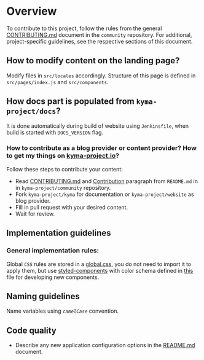# Overview

To contribute to this project, follow the rules from the general [CONTRIBUTING.md](https://github.com/kyma-project/community/blob/master/CONTRIBUTING.md) document in the `community` repository.
For additional, project-specific guidelines, see the respective sections of this document.

## How to modify content on the landing page?

Modify files in `src/locales` accordingly. Structure of this page is defined in `src/pages/index.js` and `src/components`.

## How docs part is populated from `kyma-project/docs`?

It is done automatically during build of website using `Jenkinsfile`, when build is started with `DOCS_VERSION` flag.

### How to contribute as a blog provider or content provider? How to get my things on [kyma-project.io](https://kyma-project.io/)?

Follow these steps to contribute your content:

- Read [CONTRIBUTING.md](https://github.com/kyma-project/community/blob/master/CONTRIBUTING.md) and [Contribution](https://github.com/kyma-project/community#contribution) paragraph from `README.md` in in `kyma-project/community` repository.
- Fork `kyma-project/kyma` for documentation or `kyma-project/website` as blog provider.
- Fill in pull request with your desired content.
- Wait for review.

## Implementation guidelines

### General implementation rules:

Global `CSS` rules are stored in a [global.css](./static/global.css), you do not need to import it to apply them, but use [styled-components](https://www.styled-components.com/) with color schema defined in [this](./src/config/colors.js) file for developing new components.

## Naming guidelines

Name variables using _`camelCase`_ convention.

## Code quality

- Describe any new application configuration options in the [README.md](./README.md) document.
